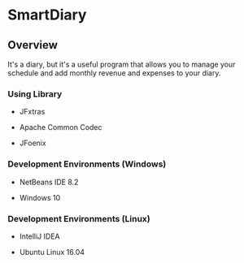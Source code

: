 # SmartDiary

## Overview
It's a diary, but it's a useful program that allows you to manage your schedule and add monthly revenue and expenses to your diary.

### Using Library
- JFxtras

- Apache Common Codec

- JFoenix

### Development Environments (Windows)
- NetBeans IDE 8.2

- Windows 10

### Development Environments (Linux)
- IntelliJ IDEA

- Ubuntu Linux 16.04

